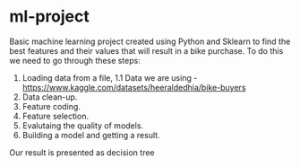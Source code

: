 # ml-project
Basic machine learning project created using Python and Sklearn to find the best features and their values that will result in a bike purchase.
To do this we need to go through these steps:
1. Loading data from a file,
1.1 Data we are using - https://www.kaggle.com/datasets/heeraldedhia/bike-buyers
2. Data clean-up.
3. Feature coding.
4. Feature selection.
5. Evalutaing the quality of models.
6. Building a model and getting a result.

Our result is presented as decision tree

